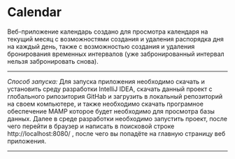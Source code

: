 # Calendar
Веб-приложение календарь создано для просмотра календаря на текущий месяц с возможностями создания и удаления распорядка дня на каждый день, также с возможностью создания и удаления бронирования временных интервалов (уже забронированный интервал нельзя забронировать снова).

__________________________________________________________________________________________________
*Способ запуска:*
Для запуска приложения необходимо скачать и установить среду разработки IntelliJ IDEA, скачать данный проект с глобального рипозитория GitHab и загрузить в локальный репозиторий на своем компьютере, и также необходимо скачать програмное обеспечение MAMP которое будет необходимо для просмотра базы данных.
Далее в среде разработки необходимо запустить проект, после чего перейти в браузер и написать в поисковой строке http://localhost:8080/ , после чего вы попадёте на главную страницу веб приложения.

__________________________________________________________________________________________________

